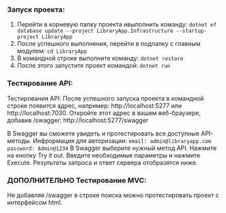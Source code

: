 ### Запуск проекта:
1. Перейти в корневую папку проекта ивыполнить команду:
`dotnet ef database update --project LibraryApp.Infrastructure --startup-project LibraryApp`
2. После успешного выполнения, перейти в подпапку с главным модулем: `cd LibraryApp`
3. В командной строке выполните команду:
`dotnet restore`
4. После этого запустите проект командой:
`dotnet run`

### Тестирование API:
Тестирования API:
  После успешного запуска проекта в командной строке появится адрес, например: http://localhost:5277 или http://localhost:7030.
  Откройте этот адрес в вашем веб-браузере, добавив /swagger:
  http://localhost:5277/swagger
  
В Swagger вы сможете увидеть и протестировать все доступные API-методы.
  Инфрормация для авторизации:
    `email: admin@libraryapp.com
    password: Admin@1234`
  В Swagger выберите нужный метод API.
  Нажмите на кнопку Try it out.
  Введите необходимые параметры и нажмите Execute.
  Результаты запроса и ответ сервера отобразятся ниже.
  
### ДОПОЛНИТЕЛЬНО Тестирование MVC:
Не добавляя /swagger в строке поиска можно протестировать проект с интерфейсом html.
